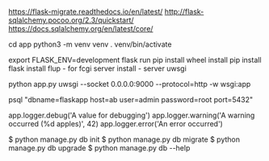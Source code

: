 https://flask-migrate.readthedocs.io/en/latest/
http://flask-sqlalchemy.pocoo.org/2.3/quickstart/
https://docs.sqlalchemy.org/en/latest/core/


cd app
python3 -m venv venv
. venv/bin/activate

export FLASK_ENV=development
flask run
pip install wheel
install pip
install flask
install flup - for fcgi server
install - server uwsgi


python app.py
uwsgi --socket 0.0.0.0:9000 --protocol=http -w wsgi:app

psql "dbname=flaskapp host=ab user=admin password=root port=5432"

app.logger.debug('A value for debugging')
app.logger.warning('A warning occurred (%d apples)', 42)
app.logger.error('An error occurred')


$ python manage.py db init
$ python manage.py db migrate
$ python manage.py db upgrade
$ python manage.py db --help